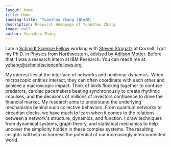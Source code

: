 ```yaml
---
layout: home
title: Home
landing-title: 'Yuanzhao Zhang (章元肇)'
description: Research Homepage of Yuanzhao Zhang
image: null
author: Yuanzhao Zhang
---
```


I am a [Schmidt Science Fellow](https://schmidtsciencefellows.org) working with [Steven Strogatz](http://www.stevenstrogatz.com) at Cornell. I got my Ph.D. in Physics from Northwestern, advised by [Adilson Motter](http://dyn.phys.northwestern.edu/). Before that, I was a research intern at IBM Research. You can reach me at <yzhang@schmidtsciencefellows.org>.

[//]: # (I will join Santa Fe Institute as an Omidyar Fellow in 2021.)

My interest lies at the interface of networks and nonlinear dynamics. When microscopic entities interact, they can often coordinate with each other and achieve a macroscopic impact. Think of birds flocking together to confuse predators, cardiac pacemakers beating synchronously to create rhythmic impulses, and the decisions of millions of investors confluence to drive the financial market. My research aims to understand the underlying mechanisms behind such collective behaviors. From quantum networks to circadian clocks, we have much to learn when it comes to the relations between a network's structure, dynamics, and function. I draw techniques from dynamical systems, graph theory, and statistical mechanics to help uncover the simplicity hidden in these complex systems. The resulting insights will help us harness the potential of our increasingly interconnected world.
